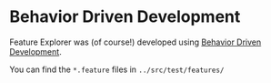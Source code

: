 # Behavior Driven Development

Feature Explorer was (of course!) developed using [Behavior Driven Development](https://cucumber.io/docs/bdd/).

You can find the `*.feature` files in `../src/test/features/`
